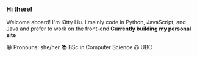 ### Hi there!


Welcome aboard! 
I'm Kitty Liu. I mainly code in Python, JavaScript, and Java and prefer to work on the front-end
**Currently building my personal site**

😁 Pronouns: she/her
📚 BSc in Computer Science @ UBC

